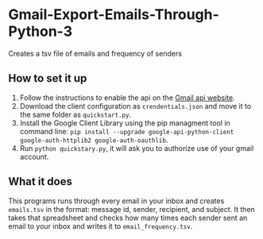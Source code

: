 # Gmail-Export-Emails-Through-Python-3
Creates a tsv file of emails and frequency of senders

## How to set it up
1. Follow the instructions to enable the api on the [Gmail api website](https://developers.google.com/gmail/api/quickstart/python).
2. Download the client configuration as `crendentials.json` and move it to the same folder as `quickstart.py`.
3. Install the Google Client Library using the pip managment tool in command line: `pip install --upgrade google-api-python-client google-auth-httplib2 google-auth-oauthlib`.
4. Run `python quickstary.py`, it will ask you to authorize use of your gmail account.

## What it does
This programs runs through every email in your inbox and creates `emails.tsv` in the format: message id, sender, recipient, and subject.
It then takes that spreadsheet and checks how many times each sender sent an email to your inbox and writes it to `email_frequency.tsv`.
